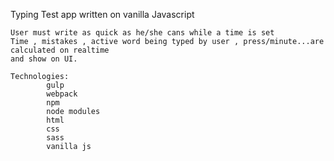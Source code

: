Typing Test app  written on vanilla Javascript

	User must write as quick as he/she cans while a time is set 
	Time , mistakes , active word being typed by user , press/minute...are calculated on realtime 
	and show on UI.

	Technologies:
			gulp
			webpack
			npm 
			node modules
			html
			css
			sass
			vanilla js

